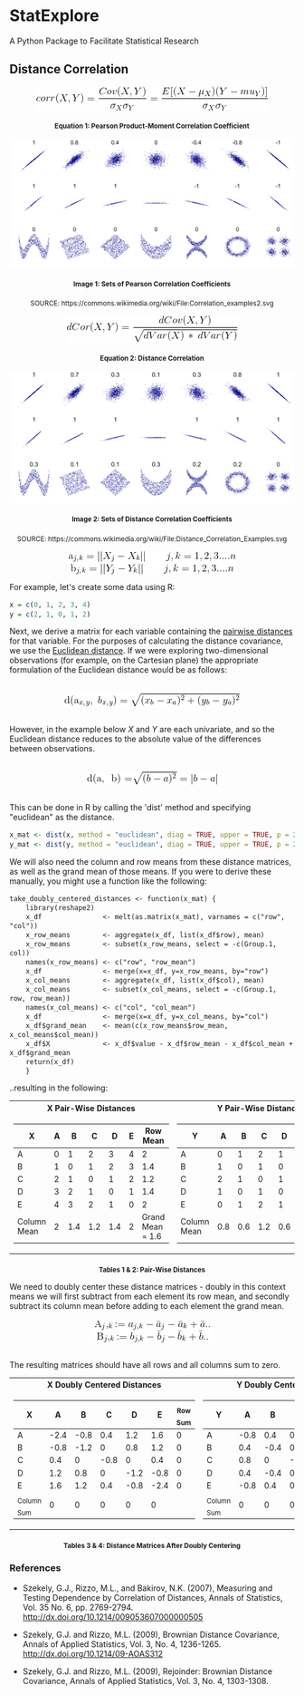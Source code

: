 # StatExplore
A Python Package to Facilitate Statistical Research

## Distance Correlation


<div align="center">
<img 
src="https://github.com/b-knight/StatExplore/blob/master/images/Pearsons_Correlation_Coefficient.gif?sanitize=true", 
align="middle",
alt="Pearson Product-Moment Correlation Coefficien">
</div>
<p align="center"><sub><b>Equation 1: Pearson Product-Moment Correlation Coefficient</sub></b></p>





<div align="center">
<img 
src="https://github.com/b-knight/StatExplore/blob/master/images/Correlation_Examples.png?sanitize=true", 
align="middle",
alt="Sets of Pearson Correlation Coefficients">
</div>
<p align="center"><sub><b>Image 1: Sets of Pearson Correlation Coefficients </b></sub></p>
<p align="center"><sub> SOURCE: https://commons.wikimedia.org/wiki/File:Correlation_examples2.svg </sub></p>


<div align="center">
<img 
src="https://github.com/b-knight/StatExplore/blob/master/images/Distance_Correlation.gif?sanitize=true", 
align="middle",
alt="Pearson Product-Moment Correlation Coefficien">
</div>
<p align="center"><sub><b>Equation 2: Distance Correlation</sub></b></p>



<div align="center">
<img src="https://github.com/b-knight/StatExplore/blob/master/images/Distance_Correlation_Examples.png?sanitize=true",
align="middle", 
alt="Sets of Distance Correlation Coefficients">
</div>
<p align="center"><sub><b>Image 2: Sets of Distance Correlation Coefficients</b></sub></p>
<p align="center"><sub> SOURCE: https://commons.wikimedia.org/wiki/File:Distance_Correlation_Examples.svg</sub></p>






<div align="center">
<img src="https://github.com/b-knight/StatExplore/blob/master/images/Pairwise_Distances.gif?sanitize=true",
align="middle", 
alt="Pairwise Distances">
</div>


For example, let's create some data using R:

```R
x = c(0, 1, 2, 3, 4) 
y = c(2, 1, 0, 1, 2) 
```

Next, we derive a matrix for each variable containing the [pairwise distances](https://en.wikipedia.org/wiki/Distance_matrix "Wikipedia: Pairwise Distances") for that variable. For the purposes of calculating the distance covariance, we use the [Euclidean distance](https://en.wikipedia.org/wiki/Euclidean_distance "Wikipedia: Euclidean Distance"). If we were exploring two-dimensional observations (for example, on the Cartesian plane) the appropriate formulation of the Euclidean distance would be as follows: 

<br>
<div align="center">
<img src="https://github.com/b-knight/StatExplore/blob/master/images/Two_Dimensional_Euclidean_Distance.gif?sanitize=true",
align="middle", 
alt="Euclidean Distance: Two Dimensions">
</div>
<br>

However, in the example below *X* and *Y* are each univariate, and so the Euclidean distance reduces to the absolute value of the differences between observations. 

<br>
<div align="center">
<img src="https://github.com/b-knight/StatExplore/blob/master/images/Unidimensional_Euclidean_Distance.gif?sanitize=true",
align="middle", 
alt="Euclidean Distance: Unidimensional">
</div>
<br>

This can be done in R by calling the 'dist' method and specifying "euclidean" as the distance.
```R
x_mat <- dist(x, method = "euclidean", diag = TRUE, upper = TRUE, p = 2)
y_mat <- dist(y, method = "euclidean", diag = TRUE, upper = TRUE, p = 2)
```
We will also need the column and row means from these distance matrices, as well as the grand mean of those means. If you were to derive these manually, you might use a function like the following:
```
take_doubly_centered_distances <- function(x_mat) {
    library(reshape2)
    x_df               <- melt(as.matrix(x_mat), varnames = c("row", "col")) 
    x_row_means        <- aggregate(x_df, list(x_df$row), mean)
    x_row_means        <- subset(x_row_means, select = -c(Group.1, col))
    names(x_row_means) <- c("row", "row_mean")
    x_df               <- merge(x=x_df, y=x_row_means, by="row")
    x_col_means        <- aggregate(x_df, list(x_df$col), mean)
    x_col_means        <- subset(x_col_means, select = -c(Group.1, row, row_mean))
    names(x_col_means) <- c("col", "col_mean")
    x_df               <- merge(x=x_df, y=x_col_means, by="col")
    x_df$grand_mean    <- mean(c(x_row_means$row_mean, x_col_means$col_mean)) 
    x_df$X             <- x_df$value - x_df$row_mean - x_df$col_mean + x_df$grand_mean 
    return(x_df)
    }
```
..resulting in the following:
<table>
<tr><th> X Pair-Wise Distances </th><th> Y Pair-Wise Distances </th></tr>

<tr><td>

| X               | A  | B  | C  | D  | E  | Row<br>Mean         |
| --              | -- | -- | -- | -- | -- | ------------------- |
| A               | 0  | 1  | 2  | 3  | 4  | 2                   |
| B               | 1  | 0  | 1  | 2  | 3  | 1.4                 |
| C               | 2  | 1  | 0  | 1  | 2  | 1.2                 |
| D               | 3  | 2  | 1  | 0  | 1  | 1.4                 |
| E               | 4  | 3  | 2  | 1  | 0  | 2                   |
| Column<br>Mean  | 2  | 1.4|1.2 |1.4 | 2  | Grand<br>Mean = 1.6 |

</td><td>

| Y               | A    | B   | C  | D  | E   | Row<br>Mean          |
| --              | --   | --  | -- | -- | --  | -------------------- |
| A               | 0    | 1   | 2  | 1  | 0   | 0.8                  |
| B               | 1    | 0   | 1  | 0  | 1   | 0.6                  |
| C               | 2    | 1   | 0  | 1  | 2   | 1.2                  |
| D               | 1    | 0   | 1  | 0  | 1   | 0.6                  |
| E               | 0    | 1   | 2  | 1  | 0   | 0.8                  |
| Column<br>Mean  | 0.8  | 0.6 |1.2 |0.6 | 0.8 | Grand<br>Mean = 0.8  |

</td></tr> </table>
<p align="center"><sub><b>Tables 1 & 2: Pair-Wise Distances</b></sub></p>
We need to doubly center these distance matrices - doubly in this context means we will first subtract from each element its row mean, and secondly subtract its column mean before adding to each element the grand mean. 

<br>
<br>
<div align="center">
<img 
src="https://github.com/b-knight/StatExplore/blob/master/images/Doubly_Centered_Distances.gif?sanitize=true", 
align="middle",
alt="Doubly Centered Distances">
</div>
<br>

The resulting matrices should have all rows and all columns sum to zero.

<table>
<tr><th> X Doubly Centered Distances </th><th> Y Doubly Centered Distances </th></tr>

<tr><td>

| X                        | A    | B    | C    | D    | E    | <sub>Row<br>Sum</sub>   |
| ------------------------ | ---- | ---- | ---- | ---- | ---  | ----------------------- |
| A                        | -2.4 | -0.8 | 0.4  | 1.2  | 1.6  | 0                       |
| B                        | -0.8 | -1.2 | 0    | 0.8  | 1.2  | 0                       |
| C                        | 0.4  | 0    | -0.8 | 0    | 0.4  | 0                       |
| D                        | 1.2  | 0.8  | 0    | -1.2 | -0.8 | 0                       |
| E                        | 1.6  | 1.2  | 0.4  | -0.8 | -2.4 | 0                       |
| <sub>Column<br>Sum</sub> | 0    | 0    | 0    | 0    | 0    |                         |

</td><td>

| Y                        | A    | B    | C    | D    | E    | <sub>Row<br>Sum</sub>  |
| ------------------------ | ---- | ---- | ---- | ---- | ---- | ---------------------- |
| A                        | -0.8 | 0.4  | 0.8  | 0.4  | -0.8 | 0                      |
| B                        | 0.4  | -0.4 | 0    | -0.4 | 0.4  | 0                      |
| C                        | 0.8  | 0    | -1.6 | 0    | 0.8  | 0                      |
| D                        | 0.4  | -0.4 | 0    | -0.4 | 0.4  | 0                      |
| E                        | -0.8 | 0.4  | 0.8  | 0.4  | -0.8 | 0                      |
| <sub>Column<br>Sum</sub> | 0    | 0    | 0    | 0    | 0    |                        |

</td></tr> </table>
<p align="center"><sub><b>Tables 3 & 4: Distance Matrices After Doubly Centering</b></sub></p>


### References
* Szekely, G.J., Rizzo, M.L., and Bakirov, N.K. (2007), Measuring and Testing Dependence by Correlation of Distances, Annals of Statistics, Vol. 35 No. 6, pp. 2769-2794. http://dx.doi.org/10.1214/009053607000000505

* Szekely, G.J. and Rizzo, M.L. (2009), Brownian Distance Covariance, Annals of Applied Statistics, Vol. 3, No. 4, 1236-1265. http://dx.doi.org/10.1214/09-AOAS312

* Szekely, G.J. and Rizzo, M.L. (2009), Rejoinder: Brownian Distance Covariance, Annals of Applied Statistics, Vol. 3, No. 4, 1303-1308.

